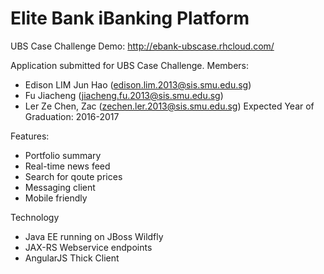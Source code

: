 # Elite Bank iBanking Platform
UBS Case Challenge
Demo: http://ebank-ubscase.rhcloud.com/

Application submitted for UBS Case Challenge. 
Members: 
* Edison LIM Jun Hao (edison.lim.2013@sis.smu.edu.sg)
* Fu Jiacheng (jiacheng.fu.2013@sis.smu.edu.sg)
* Ler Ze Chen, Zac (zechen.ler.2013@sis.smu.edu.sg)
Expected Year of Graduation: 2016-2017

Features:
* Portfolio summary
* Real-time news feed
* Search for qoute prices
* Messaging client
* Mobile friendly

Technology
* Java EE running on JBoss Wildfly
* JAX-RS Webservice endpoints
* AngularJS Thick Client


